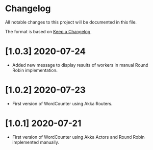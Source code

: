 # Changelog
All notable changes to this project will be documented in this file.

The format is based on [Keep a Changelog](https://keepachangelog.com/en/1.0.0/),

# [1.0.3] 2020-07-24
- Added new message to display results of workers in manual Round Robin implementation.

# [1.0.2] 2020-07-23
- First version of WordCounter using Akka Routers.

# [1.0.1] 2020-07-21
- First version of WordCounter using Akka Actors and Round Robin implemented manually.
